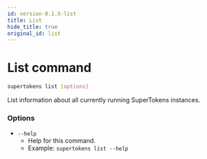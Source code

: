 ```yaml
---
id: version-0.1.X-list
title: List
hide_title: true
original_id: list
---
```


# List command

```bash
supertokens list [options]
```
List information about all currently running SuperTokens instances.

### Options
- ```--help```
    - Help for this command.
    - Example: ```supertokens list --help```